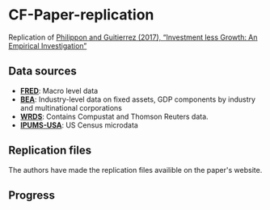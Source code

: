 # CF-Paper-replication
Replication of [Philippon and Guitierrez (2017), “Investment less Growth: An Empirical Investigation”](https://www.brookings.edu/bpea-articles/investment-less-growth-an-empirical-investigation/)

## Data sources

- [**FRED**](https://fred.stlouisfed.org/): Macro level data
- [**BEA**](https://www.bea.gov/data): Industry-level data on fixed assets, GDP components by industry and multinational corporations
- [**WRDS**](https://wrds-web.wharton.upenn.edu/wrds/): Contains Compustat and Thomson Reuters data.
- [**IPUMS-USA**](https://usa.ipums.org/usa/): US Census microdata

## Replication files

The authors have made the replication files availible on the paper's website.

## Progress




